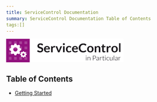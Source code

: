 ```yaml
---
title: ServiceControl Documentation
summary: ServiceControl Documentation Table of Contents
tags:[]
---
```


![ServiceControl](../logo-sc.png)

<a name="sc-toc"></a>
## Table of Contents ##

- [Getting Started](#getting-started)
